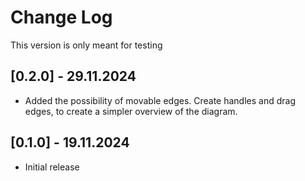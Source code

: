 # Change Log

This version is only meant for testing

## [0.2.0] - 29.11.2024

- Added the possibility of movable edges. Create handles and drag edges, to create a simpler overview of the diagram.

## [0.1.0] - 19.11.2024

- Initial release
